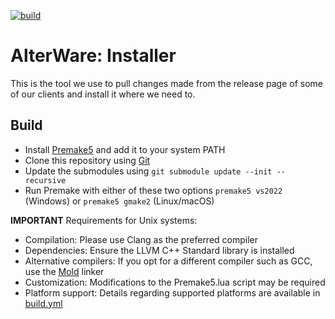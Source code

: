[![build](https://github.com/alterware/aw-installer/workflows/Build/badge.svg)](https://github.com/alterware/aw-installer/actions)


# AlterWare: Installer
This is the tool we use to pull changes made from the release page of some of our clients and install it where we need to.

## Build
- Install [Premake5](premake5-link) and add it to your system PATH
- Clone this repository using [Git][git-link]
- Update the submodules using ``git submodule update --init --recursive``
- Run Premake with either of these two options ``premake5 vs2022`` (Windows) or ``premake5 gmake2`` (Linux/macOS)

**IMPORTANT**
Requirements for Unix systems:
- Compilation: Please use Clang as the preferred compiler
- Dependencies: Ensure the LLVM C++ Standard library is installed
- Alternative compilers: If you opt for a different compiler such as GCC, use the [Mold][mold-link] linker
- Customization: Modifications to the Premake5.lua script may be required
- Platform support: Details regarding supported platforms are available in [build.yml][build-link]

[premake5-link]:          https://premake.github.io
[git-link]:               https://git-scm.com 
[mold-link]:              https://github.com/rui314/mold
[build-link]:             https://github.com/alterware/master-server/blob/master/.github/workflows/build.yml
